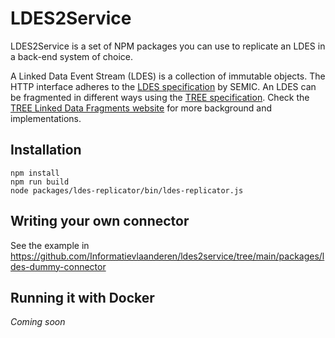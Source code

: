 # LDES2Service

LDES2Service is a set of NPM packages you can use to replicate an LDES in a back-end system of choice.

A Linked Data Event Stream (LDES) is a collection of immutable objects. The HTTP interface adheres to the [LDES specification](https://w3id.org/ldes/specification) by SEMIC. An LDES can be fragmented in different ways using the [TREE specification](https://w3id.org/tree/specification). Check the [TREE Linked Data Fragments website](https://tree.linkeddatafragments.org) for more background and implementations.

## Installation

```
npm install
npm run build
node packages/ldes-replicator/bin/ldes-replicator.js
```

## Writing your own connector

See the example in https://github.com/Informatievlaanderen/ldes2service/tree/main/packages/ldes-dummy-connector

## Running it with Docker

_Coming soon_
